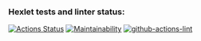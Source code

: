 ### Hexlet tests and linter status:
[![Actions Status](https://github.com/YazykovaDaria/frontend-project-lvl3/workflows/hexlet-check/badge.svg)](https://github.com/YazykovaDaria/frontend-project-lvl3/actions)
[![Maintainability](https://api.codeclimate.com/v1/badges/44e6ed815371a0301bf7/maintainability)](https://codeclimate.com/github/YazykovaDaria/frontend-project-lvl3/maintainability)
[![github-actions-lint](https://github.com/YazykovaDaria/frontend-project-lvl3/actions/workflows/my-workflow.yml/badge.svg)](https://github.com/YazykovaDaria/frontend-project-lvl3/actions)
